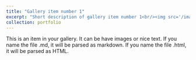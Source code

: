 ```yaml
---
title: "Gallery item number 1"
excerpt: "Short description of gallery item number 1<br/><img src='/images/500x300.png'>"
collection: portfolio
---
```


This is an item in your gallery. It can be have images or nice text. If you name the file .md, it will be parsed as markdown. If you name the file .html, it will be parsed as HTML.